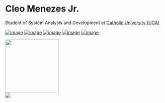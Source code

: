 <h1>Cleo Menezes Jr.</h2>
<p>Student of System Analysis and Development at <a href="https://www.uca.edu.br">Catholic University (UCA)</p>
  
[![image](https://img.shields.io/badge/LinkedIn-0077B5?style=for-the-badge&logo=linkedin&logoColor=white)](https://www.linkedin.com/in/cleo-menezes-jr/)
[![image](https://img.shields.io/badge/Instagram-E4405F?style=for-the-badge&logo=instagram&logoColor=white)](https://www.instagram.com/cleo.menemezes/)
[![image](https://img.shields.io/badge/Twitter-1DA1F2?style=for-the-badge&logo=twitter&logoColor=white)](https://twitter.com/CleoMenezesJr)
[![image](https://img.shields.io/badge/Gmail-D14836?style=for-the-badge&logo=gmail&logoColor=white)](mailto:produtor.junior.menezes@gmail.com)
[![image](https://img.shields.io/badge/ProtonMail-8B89CC?style=for-the-badge&logo=protonmail&logoColor=white)](mailto:menezesjr@protonmail.com)




<img height="170" src="https://github-readme-stats.vercel.app/api?username=CleoMenezes&theme=react&show_icons=true" />
<br>
<img src="https://github-readme-stats.vercel.app/api/top-langs/?username=CleoMenezes&theme=react" />
